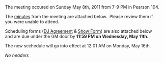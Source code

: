 The meeting occured on Sunday May 8th, 2011 from 7-9 PM in Pearson 104.

The
[minutes](https://wiki.wmfo.org/@api/deki/files/343/=2011SummerMeetingMinutes.pdf "2011SummerMeetingMinutes.pdf")
from the meeting are attached below.  Please review them if you were
unable to attend.

Scheduling forms ([DJ
Agreement](/@api/deki/files/340/=WMFO_DJ_Agreement_Form.pdf "/@api/deki/files/340/=WMFO_DJ_Agreement_Form.pdf") & [Show
Form](/@api/deki/files/341/=WMFO_Show_Scheduling_Form.pdf "/@api/deki/files/341/=WMFO_Show_Scheduling_Form.pdf"))
are also attached below and are due under the GM door by **11:59 PM on
Wednesday, May 11th.**

The new sechedule will go into effect at 12:01 AM on Monday, May 16th.

*No headers*
